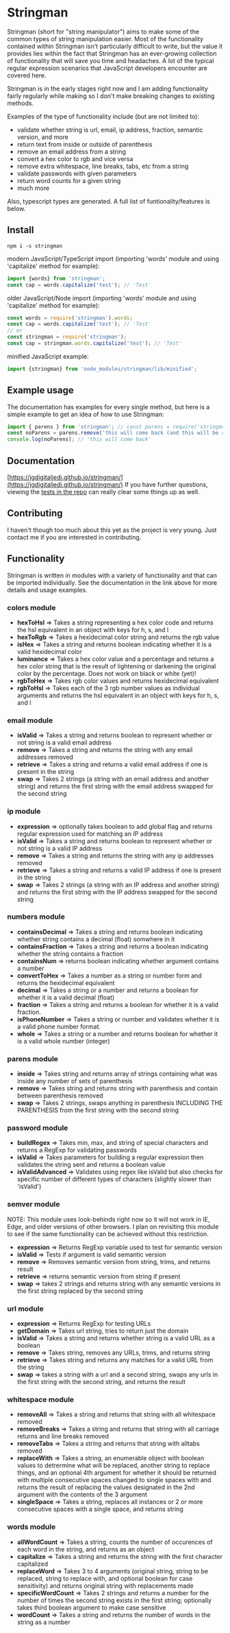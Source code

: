 # Stringman

Stringman (short for "string manipulator") aims to make some of the common types of string manipulation easier. Most of the functionality contained within Stringman isn't particularly difficult to write, but the value it provides lies within the fact that Stringman has an ever-growing collection of functionality that will save you time and headaches. A lot of the typical regular expression scenarios that JavaScript developers encounter are covered here.

Stringman is in the early stages right now and I am adding functionality fairly regularly while making so I don't make breaking changes to existing methods.

Examples of the type of functionality include (but are not limited to):

- validate whether string is url, email, ip address, fraction, semantic version, and more
- return text from inside or outside of parenthesis
- remove an email address from a string
- convert a hex color to rgb and vice versa
- remove extra whitespace, line breaks, tabs, etc from a string
- validate passwords with given parameters
- return word counts for a given string
- much more

Also, typescript types are generated. A full list of funtionality/features is below.

## Install

```
npm i -s stringman
```
modern JavaScript/TypeScript import (importing 'words' module and using 'capitalize' method for example):
```js
import {words} from 'stringman';
const cap = words.capitalize('test'); // 'Test'
```

older JavaScript/Node import (importing 'words' module and using 'capitalize' method for example):
```js
const words = require('stringman').words;
const cap = words.capitalize('test'); // 'Test'
// or
const stringman = require('stringman');
const cap = stringman.words.capitalize('test'); // 'Test'
```

minified JavaScript example:
```js
import {stringman} from 'node_modules/stringman/lib/minified';
```

## Example usage

The documentation has examples for every single method, but here is a simple example to get an idea of how to use Stringman:

```js
import { parens } from 'stringman'; // const parens = require('stringman').parens;
const noParens = parens.remove('this will come back (and this will be removed)');
console.log(noParens); // 'this will come back'
```

## Documentation

[https://jgdigitaljedi.github.io/stringman/](https://jgdigitaljedi.github.io/stringman/)
If you have further questions, viewing the [tests in the repo](https://github.com/jgdigitaljedi/stringman/tree/master/src/__tests__) can really clear some things up as well.

## Contributing

I haven't though too much about this yet as the project is very young. Just contact me if you are interested in contributing.

## Functionality

Stringman is written in modules with a variety of functionality and that can be imported individually. See the documentation in the link above for more details and usage examples.

### colors module

- <b>hexToHsl</b> => Takes a string representing a hex color code and returns the hsl equivalent in an object with keys for h, s, and l
- <b>hexToRgb</b> => Takes a hexidecimal color string and returns the rgb value
- <b>isHex</b> => Takes a string and returns boolean indicating whether it is a valid hexidecimal color
- <b>luminance</b> => Takes a hex color value and a percentage and returns a hex color string that is the result of lightening or darkening the original color by the percentage. Does not work on black or white (yet)!
- <b>rgbToHex</b> => Takes rgb color values and returns hexidecimal equivalent
- <b>rgbToHsl</b> => Takes each of the 3 rgb number values as individual arguments and returns the hsl equivalent in an object with keys for h, s, and l

### email module

- <b>isValid</b> => Takes a string and returns boolean to represent whether or not string is a valid email address
- <b>remove</b> => Takes a string and returns the string with any email addresses removed
- <b>retrieve</b> => Takes a string and returns a valid email address if one is present in the string
- <b>swap</b> => Takes 2 strings (a string with an email address and another string) and returns the first string with the email address swapped for the second string

### ip module

- <b>expression</b> => optionally takes boolean to add global flag and returns regular expression used for matching an IP address
- <b>isValid</b> => Takes a string and returns boolean to represent whether or not string is a valid IP address
- <b>remove</b> => Takes a string and returns the string with any ip addresses removed
- <b>retrieve</b> => Takes a string and returns a valid IP address if one is present in the string
- <b>swap</b> => Takes 2 strings (a string with an IP address and another string) and returns the first string with the IP address swapped for the second string

### numbers module

- <b>containsDecimal</b> => Takes a string and returns boolean indicating whether string contains a decimal (float) somwhere in it
- <b>containsFraction</b> => Takes a string and returns a boolean indicating whether the string contains a fraction
- <b>containsNum</b> => returns boolean indicating whether argument contains a number
- <b>convertToHex</b> => Takes a number as a string or number form and returns the hexidecimal equivalent
- <b>decimal</b> => Takes a string or a number and returns a boolean for whether it is a valid decimal (float)
- <b>fraction</b> => Takes a string and returns a boolean for whether it is a valid fraction.
- <b>isPhoneNumber</b> => Takes a string or number and validates whether it is a valid phone number format.
- <b>whole</b> => Takes a string or a number and returns boolean for whether it is a valid whole number (integer)

### parens module

- <b>inside</b> => Takes string and returns array of strings containing what was inside any number of sets of parenthesis
- <b>remove</b> => Takes string and returns string with parenthesis and contain between parenthesis removed
- <b>swap</b> => Takes 2 strings, swaps anything in parenthesis INCLUDING THE PARENTHESIS from the first string with the second string

### password module

- <b>buildRegex</b> => Takes min, max, and string of special characters and returns a RegExp for validating passwords
- <b>isValid</b> => Takes parameters for building a regular expression then validates the string sent and returns a boolean value
- <b>isValidAdvanced</b> => Validates using regex like isValid but also checks for specific number of different types of characters (slightly slower than 'isValid')

### semver module

NOTE: This module uses look-behinds right now so it will not work in IE, Edge, and older versions of other browsers. I plan on revisiting this module to see if the same functionality can be achieved without this restriction.

- <b>expression</b> => Returns RegExp variable used to test for semantic version
- <b>isValid</b> => Tests if argument is valid semantic version
- <b>remove</b> => Removes semantic version from string, trims, and returns result
- <b>retrieve</b> => returns semantic version from string if present
- <b>swap</b> => takes 2 strings and returns string with any semantic versions in the first string replaced by the second string

### url module

- <b>expression</b> => Returns RegExp for testing URLs
- <b>getDomain</b> => Takes url string, tries to return just the domain
- <b>isValid</b> => Takes a string and returns whether string is a valid URL as a boolean
- <b>remove</b> => Takes string, removes any URLs, trims, and returns string
- <b>retrieve</b> => Takes string and returns any matches for a valid URL from the string
- <b>swap</b> => takes a string with a url and a second string, swaps any urls in the first string with the second string, and returns the result

### whitespace module

- <b>removeAll</b> => Takes a string and returns that string with all whitespace removed
- <b>removeBreaks</b> => Takes a string and returns that string with all carriage returns and line breaks removed
- <b>removeTabs</b> => Takes a string and returns that string with alltabs removed
- <b>replaceWith</b> => Takes a string, an enumerable object with boolean values to detrermine what will be replaced, another string to replace things, and an optional 4th argument for whether it should be returned with multiple consecutive spaces changed to single spaces with and returns the result of replacing the values designated in the 2nd argument with the contents of the 3 argument
- <b>singleSpace</b> => Takes a string, replaces all instances or 2 or more consecutive spaces with a single space, and returns string

### words module

- <b>allWordCount</b> => Takes a string, counts the number of occurences of each word in the string, and returns as an object
- <b>capitalize</b> => Takes a string and returns the string with the first character capitalized
- <b>replaceWord</b> => Takes 3 to 4 arguments (original string, string to be replaced, string to replace with, and optional boolean for case sensitivity) and returns original string with replacements made
- <b>specificWordCount</b> => Takes 2 strings and returns a number for the number of times the second string exists in the first string; optionally takes third boolean argument to make case sensitive
- <b>wordCount</b> => Takes a string and returns the number of words in the string as a number
